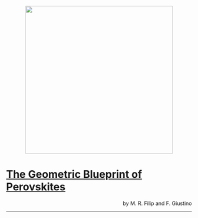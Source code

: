 <p align="center">
  <img src="http://giustino.materials.ox.ac.uk/group-uploads/Main/Filip-natcom2018.png" width="400" />
</p>

# [The Geometric Blueprint of Perovskites](http://www.pnas.org/content/early/2018/05/01/1719179115.short)
<p align="right">
by  M. R. Filip and F. Giustino
</p>

---

